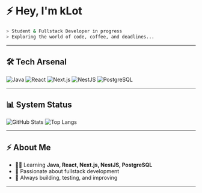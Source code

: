 # ⚡ Hey, I'm kLot

```zsh
> Student & Fullstack Developer in progress
> Exploring the world of code, coffee, and deadlines...
```
---

## 🛠 Tech Arsenal

![Java](https://img.shields.io/badge/Code-Java-orange?style=for-the-badge\&logo=openjdk)
![React](https://img.shields.io/badge/Frontend-React-61DBFB?style=for-the-badge\&logo=react\&logoColor=black)
![Next.js](https://img.shields.io/badge/Framework-Next.js-000000?style=for-the-badge\&logo=nextdotjs)
![NestJS](https://img.shields.io/badge/Backend-NestJS-E0234E?style=for-the-badge\&logo=nestjs\&logoColor=white)
![PostgreSQL](https://img.shields.io/badge/Database-PostgreSQL-4169E1?style=for-the-badge\&logo=postgresql\&logoColor=white)

---

## 📊 System Status

![GitHub Stats](https://github-readme-stats.vercel.app/api?username=kLot2005\&show_icons=true\&theme=radical)
![Top Langs](https://github-readme-stats.vercel.app/api/top-langs/?username=kLot2005\&layout=compact\&theme=radical)

---

## ⚡ About Me

* 🧑‍💻 Learning **Java, React, Next.js, NestJS, PostgreSQL**
* 🚀 Passionate about fullstack development
* 🎯 Always building, testing, and improving

---
